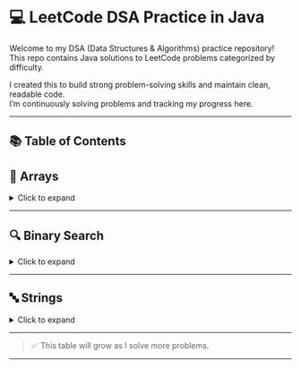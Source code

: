 # 💻 LeetCode DSA Practice in Java

Welcome to my DSA (Data Structures & Algorithms) practice repository!  
This repo contains Java solutions to LeetCode problems categorized by difficulty.

I created this to build strong problem-solving skills and maintain clean, readable code.  
I’m continuously solving problems and tracking my progress here.

---

## 📚 Table of Contents

## 🔢 Arrays
<details>
<summary>Click to expand</summary>

| # | Problem Name | Difficulty | Solution File |
|---|--------------|------------|----------------|
| 1 | [Two Sum](https://leetcode.com/problems/two-sum/) | Easy | [Link](https://github.com/supriyokoner/DSA/blob/main/two_sum.java) |
| 2 | [Three Sum](https://leetcode.com/problems/3sum/) | Medium | [Link](https://github.com/supriyokoner/DSA/blob/main/three_sum.java) |
| 3 | [Sort Colors](https://leetcode.com/problems/sort-colors/) | Medium | [Link](https://github.com/supriyokoner/DSA/blob/main/Sort_Colors.java) |
| 4 | [Product of Array Except Self](https://leetcode.com/problems/product-of-array-except-self/) | Medium | [Link](https://github.com/supriyokoner/DSA/blob/main/Product_ExceptSelf.java) |
| 5 | [Find the Duplicate](https://leetcode.com/problems/find-the-duplicate-number/) | Medium | [Link](https://github.com/supriyokoner/DSA/blob/main/Find_Duplicate.java) |
| 6 | [Container With Most Water](https://leetcode.com/problems/container-with-most-water/) | Medium | [Link](https://github.com/supriyokoner/DSA/blob/main/ContainerWithMostWater.java) |
| 7 | [Trapping RainWater](https://leetcode.com/problems/trapping-rain-water/) | Hard | [Link](https://github.com/supriyokoner/DSA/blob/main/Trapping_Rainwater.java) |
| 8 | [Spiral Matrix](https://leetcode.com/problems/spiral-matrix/) | Medium | [Link](https://github.com/supriyokoner/DSA/blob/main/Spiral_Matrix.java) |
| 9 | [Best Time to Buy and Sell Stock](https://leetcode.com/problems/best-time-to-buy-and-sell-stock/description/) | Easy | [Link](https://github.com/supriyokoner/DSA/blob/main/Stock_BuySell.java) |
| 10 | [Next Permutation](https://leetcode.com/problems/next-permutation/) | Medium | [Link](https://github.com/supriyokoner/DSA/blob/main/Next_Permutation.java) |
| 11 | [Maximum Subarray](https://leetcode.com/problems/maximum-subarray/description/) | Medium | [Link](https://github.com/supriyokoner/DSA/blob/main/Maximum_Subarray.java) |
| 12 | [Beautiful Array](https://leetcode.com/problems/beautiful-array/) | Medium  | [Link](https://github.com/supriyokoner/DSA/blob/main/Beautiful_Array.java)  |


</details>

---

## 🔍 Binary Search
<details>
<summary>Click to expand</summary>

| # | Problem Name | Difficulty | Solution File |
|---|--------------|------------|----------------|
| 1 | [Search 2D Matrix](https://leetcode.com/problems/search-a-2d-matrix-ii/) | Medium | [Link](https://github.com/supriyokoner/DSA/blob/main/Search_in2DMatrix.java) |
| 2 | [Single Element in a Sorted Array](https://leetcode.com/problems/single-element-in-a-sorted-array/) | Medium  | [Link](https://github.com/supriyokoner/DSA/blob/main/SingleElement_inSortedArray.java)  |
| 3 | [Search in Rotated Sorted Array](https://leetcode.com/problems/search-in-rotated-sorted-array/) | Medium  | [Link](https://github.com/supriyokoner/DSA/blob/main/RotatedSorted_Array.java)  |
| 4 | [Peak Index in a Mountain Array](https://leetcode.com/problems/peak-index-in-a-mountain-array/) | Medium  | [Link](https://github.com/supriyokoner/DSA/blob/main/Peak_Index.java)  |

</details>

---

## 🔤 Strings
<details>
<summary>Click to expand</summary>

| # | Problem Name | Difficulty | Solution File |
|---|--------------|------------|----------------|
| 1 | [Valid Palindrome](https://leetcode.com/problems/valid-palindrome/) | Easy | [Link](https://github.com/supriyokoner/DSA/blob/main/Valid_Palindrome.java) |
| 2 | [Valid Anagram](https://leetcode.com/problems/valid-anagram/) | Easy | [Link](https://github.com/supriyokoner/DSA/blob/main/Valid_Anagram.java)  |
| 3 | [Reverse Words in a String](https://leetcode.com/problems/reverse-words-in-a-string/) | Medium | [Link](https://github.com/supriyokoner/DSA/blob/main/Reverse_Words.java)  |
| 4 | [Remove all Occurrences](https://leetcode.com/problems/remove-all-occurrences-of-a-substring/) | Medium | [Link](https://github.com/supriyokoner/DSA/blob/main/Remove_Occurrences.java)  |
| 5 | [Permutation in String](https://leetcode.com/problems/permutation-in-string/) | Medium | [Link](https://github.com/supriyokoner/DSA/blob/main/Check_Inclusion.java)  |
| 6 | [String Compression](https://leetcode.com/problems/string-compression/) | Medium | [Link](https://github.com/supriyokoner/DSA/blob/main/String_Compression.java)  |


</details>

---
> ✅ This table will grow as I solve more problems.

---
